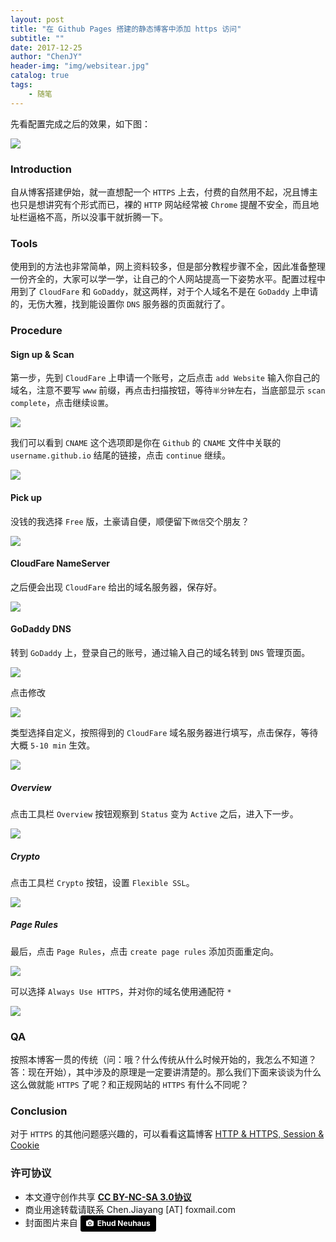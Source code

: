 ```yaml
---
layout: post
title: "在 Github Pages 搭建的静态博客中添加 https 访问"
subtitle: ""
date: 2017-12-25
author: "ChenJY"
header-img: "img/websitear.jpg"
catalog: true
tags: 
    - 随笔
---
```


先看配置完成之后的效果，如下图：

![](http://o9oomuync.bkt.clouddn.com/addhttpsexample.png)

### Introduction

自从博客搭建伊始，就一直想配一个 `HTTPS` 上去，付费的自然用不起，况且博主也只是想讲究有个形式而已，裸的 `HTTP` 网站经常被 `Chrome` 提醒不安全，而且地址栏逼格不高，所以没事干就折腾一下。

### Tools

使用到的方法也非常简单，网上资料较多，但是部分教程步骤不全，因此准备整理一份齐全的，大家可以学一学，让自己的个人网站提高一下姿势水平。配置过程中用到了 `CloudFare` 和 `GoDaddy`，就这两样，对于个人域名不是在 `GoDaddy` 上申请的，无伤大雅，找到能设置你 `DNS` 服务器的页面就行了。

### Procedure

#### Sign up & Scan

第一步，先到 `CloudFare` 上申请一个账号，之后点击 `add Website` 输入你自己的域名，注意不要写 `www` 前缀，再点击扫描按钮，等待`半分钟`左右，当底部显示 `scan complete`，点击继续`设置`。

![](http://o9oomuync.bkt.clouddn.com/addhttpsprocedure1.png)

我们可以看到 `CNAME` 这个选项即是你在 `Github` 的 `CNAME` 文件中关联的 `username.github.io` 结尾的链接，点击 `continue` 继续。

![](http://o9oomuync.bkt.clouddn.com/addhttpsscanResult.png)

#### Pick up

没钱的我选择 `Free` 版，土豪请自便，顺便留下`微信`交个朋友？

![](http://o9oomuync.bkt.clouddn.com/addhttpsfreeWebsite.png)

#### CloudFare NameServer

之后便会出现 `CloudFare` 给出的域名服务器，保存好。

![](http://o9oomuync.bkt.clouddn.com/addhttpsnewNameServer.png)

#### GoDaddy DNS

转到 `GoDaddy` 上，登录自己的账号，通过输入自己的域名转到 `DNS` 管理页面。

![](http://o9oomuync.bkt.clouddn.com/addhttpssearchDNS.png)

点击修改

![](http://o9oomuync.bkt.clouddn.com/addhttpsdnsServer.png)

类型选择自定义，按照得到的 `CloudFare` 域名服务器进行填写，点击保存，等待大概 `5-10 min` 生效。

![](http://o9oomuync.bkt.clouddn.com/addhttpsmodifyDNS.png)

##### Overview

点击工具栏 `Overview` 按钮观察到 `Status` 变为 `Active` 之后，进入下一步。

![](http://o9oomuync.bkt.clouddn.com/addhttpsactive.png)

##### Crypto

点击工具栏 `Crypto` 按钮，设置 `Flexible SSL`。

![](http://o9oomuync.bkt.clouddn.com/addhttpsflexible.png)

##### Page Rules

最后，点击 `Page Rules`，点击 `create page rules` 添加页面重定向。

![](http://o9oomuync.bkt.clouddn.com/addhttpspagerule.png)

可以选择 `Always Use HTTPS`，并对你的域名使用通配符 `*`

![](http://o9oomuync.bkt.clouddn.com/addhttpslast.png)

### QA

按照本博客一贯的传统（问：哦？什么传统从什么时候开始的，我怎么不知道？ 答：现在开始），其中涉及的原理是一定要讲清楚的。那么我们下面来谈谈为什么这么做就能 `HTTPS` 了呢？和正规网站的 `HTTPS` 有什么不同呢？

### Conclusion

对于 `HTTPS` 的其他问题感兴趣的，可以看看这篇博客 [HTTP & HTTPS, Session & Cookie]()

### 许可协议
* 本文遵守创作共享 <a href="https://creativecommons.org/licenses/by-nc-sa/3.0/cn/" target="_blank"><b>CC BY-NC-SA 3.0协议</b></a>
* 商业用途转载请联系 Chen.Jiayang [AT] foxmail.com
* 封面图片来自 <a style="background-color:black;color:white;text-decoration:none;padding:4px 6px;font-family:-apple-system, BlinkMacSystemFont, &quot;San Francisco&quot;, &quot;Helvetica Neue&quot;, Helvetica, Ubuntu, Roboto, Noto, &quot;Segoe UI&quot;, Arial, sans-serif;font-size:12px;font-weight:bold;line-height:1.2;display:inline-block;border-radius:3px;" href="https://unsplash.com/@paramir?utm_medium=referral&amp;utm_campaign=photographer-credit&amp;utm_content=creditBadge" target="_blank" rel="noopener noreferrer" title="Download free do whatever you want high-resolution photos from Ehud Neuhaus"><span style="display:inline-block;padding:2px 3px;"><svg xmlns="http://www.w3.org/2000/svg" style="height:12px;width:auto;position:relative;vertical-align:middle;top:-1px;fill:white;" viewBox="0 0 32 32"><title></title><path d="M20.8 18.1c0 2.7-2.2 4.8-4.8 4.8s-4.8-2.1-4.8-4.8c0-2.7 2.2-4.8 4.8-4.8 2.7.1 4.8 2.2 4.8 4.8zm11.2-7.4v14.9c0 2.3-1.9 4.3-4.3 4.3h-23.4c-2.4 0-4.3-1.9-4.3-4.3v-15c0-2.3 1.9-4.3 4.3-4.3h3.7l.8-2.3c.4-1.1 1.7-2 2.9-2h8.6c1.2 0 2.5.9 2.9 2l.8 2.4h3.7c2.4 0 4.3 1.9 4.3 4.3zm-8.6 7.5c0-4.1-3.3-7.5-7.5-7.5-4.1 0-7.5 3.4-7.5 7.5s3.3 7.5 7.5 7.5c4.2-.1 7.5-3.4 7.5-7.5z"></path></svg></span><span style="display:inline-block;padding:2px 3px;">Ehud Neuhaus</span></a>





